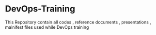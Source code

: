 # DevOps-Training
This Repository contain all codes , reference documents , presentations , mainifest files used while DevOps training
